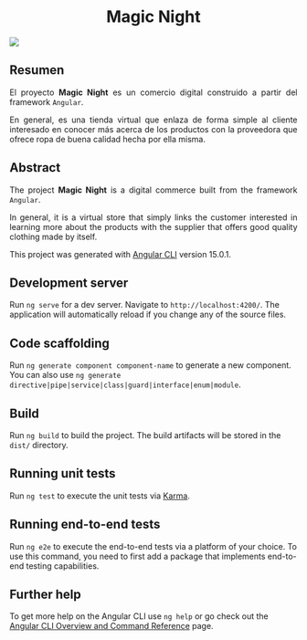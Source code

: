 <h1 align=center> Magic Night </h1>
<a align=center href="https://olayita15.github.io/magic-night/" target="_blank"> 
<image src="https://i.postimg.cc/d160qTqK/page-Header.png">
</a>

<h2> Resumen </h2>
<p align=justify>El proyecto <strong>Magic Night</strong> es un comercio digital construido a partir del framework <code>Angular</code>.</p>
<p align=justify>En general, es una tienda virtual que enlaza de forma simple al cliente interesado en conocer más acerca de los productos con la proveedora que ofrece ropa de buena calidad hecha por ella misma.</p>

<h2> Abstract </h2>
<p align=justify>The project <strong>Magic Night</strong> is a digital commerce built from the framework <code>Angular</code>.</p>
<p align=justify>In general, it is a virtual store that simply links the customer interested in learning more about the products with the supplier that offers good quality clothing made by itself.</p>


This project was generated with [Angular CLI](https://github.com/angular/angular-cli) version 15.0.1.

## Development server

Run `ng serve` for a dev server. Navigate to `http://localhost:4200/`. The application will automatically reload if you change any of the source files.

## Code scaffolding

Run `ng generate component component-name` to generate a new component. You can also use `ng generate directive|pipe|service|class|guard|interface|enum|module`.

## Build

Run `ng build` to build the project. The build artifacts will be stored in the `dist/` directory.

## Running unit tests

Run `ng test` to execute the unit tests via [Karma](https://karma-runner.github.io).

## Running end-to-end tests

Run `ng e2e` to execute the end-to-end tests via a platform of your choice. To use this command, you need to first add a package that implements end-to-end testing capabilities.

## Further help

To get more help on the Angular CLI use `ng help` or go check out the [Angular CLI Overview and Command Reference](https://angular.io/cli) page.
